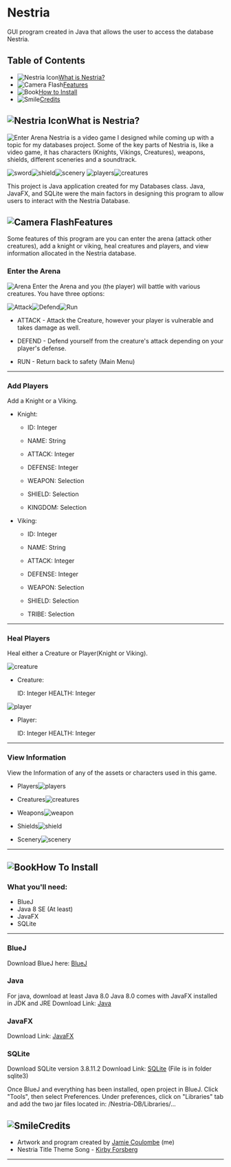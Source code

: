 # Nestria

GUI program created in Java that allows the user to access the database Nestria.

## Table of Contents

- ![Nestria Icon](/application/Images/NestriaIcon.png)[What is Nestria?](#what-is-nestria?)
- ![Camera Flash](/application/Images/lightbulb.png)[Features](#Features)
- ![Book](/application/Images/book.png)[How to Install](#how-to-install)
- ![Smile](/application/Images/smile.png)[Credits](#credits)

## ![Nestria Icon](/application/Images/NestriaIcon.png)What is Nestria? <a name = "what-is-nestria?"></a>
![Enter Arena](/application/Images/arena.png "Enter Arena Scene")
Nestria is a video game I designed while coming up with a topic for my databases project. Some of the key parts of Nestria is, like a video game, it has characters (Knights, Vikings, Creatures), weapons, shields, different sceneries and a soundtrack. 

![sword](/application/Images/sword.png)![shield](/application/Images/shield.png)![scenery](/application/Images/Dracotopia.png)
![players](/application/Images/player.png)![creatures](/application/Images/Creatures.png) 

This project is Java application created for my Databases class. Java, JavaFX, and SQLite were the main factors in designing this program to allow users to interact with the Nestria Database. 

## ![Camera Flash](/application/Images/lightbulb.png)Features <a name = "Features"> </a>
Some features of this program are you can enter the arena (attack other creatures), add a knight or viking, heal creatures and players, and view information allocated in the Nestria database. 

### Enter the Arena
![Arena](/application/Images/arena2.PNG)
Enter the Arena and you (the player) will battle with various creatures. You have three options:

![Attack](/application/Images/attack.PNG)![Defend](/application/Images/defend.PNG)![Run](/application/Images/run.PNG)

* ATTACK - Attack the Creature, however your player is vulnerable and takes damage as well.

* DEFEND - Defend yourself from the creature's attack depending on your player's defense. 

* RUN - Return back to safety 
(Main Menu)

----------------------------------------------------------------------------------------------------------------------------------------
### Add Players
Add a Knight or a Viking.

* Knight: 

	- ID: Integer

	- NAME: String

	- ATTACK: Integer

	- DEFENSE: Integer

	- WEAPON: Selection

	- SHIELD: Selection

	- KINGDOM: Selection

* Viking:
 
	- ID: Integer

	- NAME: String

	- ATTACK: Integer

	- DEFENSE: Integer

	- WEAPON: Selection

	- SHIELD: Selection

	- TRIBE: Selection
----------------------------------------------------------------------------------------------------------------------------------------
### Heal Players
Heal either a Creature or Player(Knight or Viking).

![creature](/application/Images/creature2.png) 
* Creature:

	ID: Integer
	HEALTH: Integer
	
![player](/application/Images/player2.png) 
* Player:

	ID: Integer
	HEALTH: Integer

----------------------------------------------------------------------------------------------------------------------------------------
### View Information
View the Information of any of the assets or characters used in this game. 

* Players![players](/application/Images/player.png) 

* Creatures![creatures](/application/Images/Creatures.png) 

* Weapons![weapon](/application/Images/weapon2.png) 

* Shields![shield](/application/Images/shield2.png) 

* Scenery![scenery](/application/Images/scenery.png) 
----------------------------------------------------------------------------------------------------------------------------------------

## ![Book](/application/Images/book.png)How To Install <a name = "how-to-install"> </a>
### What you'll need:
- BlueJ
- Java 8 SE (At least)
- JavaFX
- SQLite
----------------------------------------------------------------------------------------------------------------------------------------

### BlueJ
Download BlueJ here: [BlueJ](https://bluej.org/)

### Java
For java, download at least Java 8.0
Java 8.0 comes with JavaFX installed in JDK and JRE
Download Link: [Java](https://www.oracle.com/technetwork/java/javase/downloads/jre8-downloads-2133155.html)

### JavaFX
Download Link: [JavaFX](https://www.oracle.com/java/technologies/javafx2-archive-downloads.html)

### SQLite
Download SQLite version 3.8.11.2
Download Link: [SQLite](https://www.dropbox.com/sh/iyilxtepgswpdlm/AADmYlJ4QRYWn_eo9u4fPn0Aa?dl=0) (File is in folder sqlite3)

Once BlueJ and everything has been installed, open project in BlueJ. Click "Tools", then select Preferences. Under preferences, click on "Libraries" tab and add the two jar files located in: /Nestria-DB/Libraries/...

## ![Smile](/application/Images/smile.png)Credits <a name = "credits"> </a>
- Artwork and program created by [Jamie Coulombe](https://github.com/jcoolu) (me)
- Nestria Title Theme Song - [Kirby Forsberg](https://github.com/OtherKirby)
----------------------------------------------------------------------------
